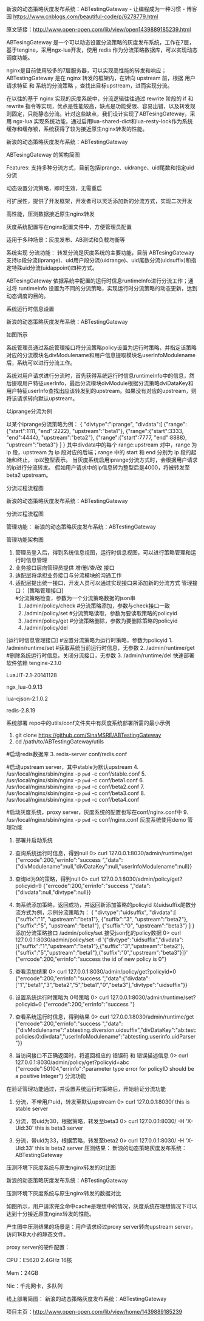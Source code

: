 新浪的动态策略灰度发布系统：ABTestingGateway - 让编程成为一种习惯 - 博客园 https://www.cnblogs.com/beautiful-code/p/6278779.html

原文链接：http://www.open-open.com/lib/view/open1439889185239.html

ABTesingGateway 是一个可以动态设置分流策略的灰度发布系统，工作在7层，基于tengine，采用ngx-lua开发，使用 redis 作为分流策略数据库，可以实现动态调度功能。

nginx是目前使用较多的7层服务器，可以实现高性能的转发和响应；ABTestingGateway 是在 nginx 转发的框架内，在转向 upstream 前，根据 用户请求特征 和 系统的分流策略 ，查找出目标upstream，进而实现分流。

在以往的基于 nginx 实现的灰度系统中，分流逻辑往往通过 rewrite 阶段的 if 和 rewrite 指令等实现，优点是性能较高，缺点是功能受限、容易出错，以及转发规则固定，只能静态分流。针对这些缺点，我们设计实现了ABTesingGateway，采用 ngx-lua 实现系统功能，通过启用lua-shared-dict和lua-resty-lock作为系统缓存和缓存锁，系统获得了较为接近原生nginx转发的性能。

 

 

 

新浪的动态策略灰度发布系统：ABTestingGateway

ABTesingGateway 的架构简图

Features:
支持多种分流方式，目前包括iprange、uidrange、uid尾数和指定uid分流

动态设置分流策略，即时生效，无需重启

可扩展性，提供了开发框架，开发者可以灵活添加新的分流方式，实现二次开发

高性能，压测数据接近原生nginx转发

灰度系统配置写在nginx配置文件中，方便管理员配置

适用于多种场景：灰度发布、AB测试和负载均衡等

系统实现
分流功能：
转发分流是灰度系统的主要功能，目前 ABTesingGateway 支持ip段分流(iprange)、uid用户段分流(uidrange)、uid尾数分流(uidsuffix)和指定特殊uid分流(uidappoint)四种方式。

ABTesingGateway 依据系统中配置的运行时信息runtimeInfo进行分流工作；通过将 runtimeInfo 设置为不同的分流策略，实现运行时分流策略的动态更新，达到动态调度的目的。

系统运行时信息设置

新浪的动态策略灰度发布系统：ABTestingGateway

如图所示

系统管理员通过系统管理接口将分流策略policy设置为运行时策略，并指定该策略对应的分流模块名divModulename和用户信息提取模块名userInfoModulename后，系统可以进行分流工作。

系统对用户请求进行分流时，首先获得系统运行时信息runtimeInfo中的信息，然后提取用户特征userInfo，最后分流模块divModule根据分流策略dviDataKey和用户特征userInfo查找出应该转发到的upstream。如果没有对应的upstream，则将该请求转向默认upstream。

以iprange分流为例


以某个iprange分流策略为例：
    {
        "divtype":"iprange",
        "divdata":[
                    {"range":{"start":1111, "end":2222}, "upstream":"beta1"},
                    {"range":{"start":3333, "end":4444}, "upstream":"beta2"},
                    {"range":{"start":7777, "end":8888}, "upstream":"beta3"}
                  ]
    }
其中divdata中的每个 range:upstream 对中，range 为 ip 段，upstream 为 ip 段对应的后端；range 中的 start 和 end 分别为 ip 段的起始和终止， ip以整型表示。 当灰度系统启用iprange分流方式时，会根据用户请求的ip进行分流转发。 假如用户请求中的ip信息转为整型后是4000，将被转发至beta2 upstream。

分流过程流程图

新浪的动态策略灰度发布系统：ABTestingGateway

分流过程流程图

管理功能：
新浪的动态策略灰度发布系统：ABTestingGateway

管理功能架构图

1. 管理员登入后，得到系统信息视图，运行时信息视图，可以进行策略管理和运行时信息管理
2. 业务接口层向管理员提供  增/删/查/改  接口
3. 适配层将承担业务接口与分流模块的沟通工作
4. 适配层提出统一接口，开发人员可以通过实现接口来添加新的分流方式
管理接口：
[策略管理接口]    
    #分流策略检查，参数为一个分流策略数据的json串
    1. /admin/policy/check
    #分流策略添加，参数与check接口一致
    2. /admin/policy/set
    #分流策略读取，参数为要读取策略的policyid
    3. /admin/policy/get
    #分流策略删除，参数为要删除策略的policyid
    4. /admin/policy/del

[运行时信息管理接口]
    #设置分流策略为运行时策略，参数为policyid
    1. /admin/runtime/set
    #获取系统当前运行时信息，无参数
    2. /admin/runtime/get
    #删除系统运行时信息，关闭分流接口，无参数
    3. /admin/runtime/del
快速部署
软件依赖
tengine-2.1.0

LuaJIT-2.1-20141128

ngx_lua-0.9.13

lua-cjson-2.1.0.2

redis-2.8.19

系统部署
repo中的utils/conf文件夹中有灰度系统部署所需的最小示例

1. git clone https://github.com/SinaMSRE/ABTestingGateway
2. cd /path/to/ABTestingGateway/utils

#启动redis数据库
3. redis-server conf/redis.conf 

#启动upstream server，其中stable为默认upstream
4. /usr/local/nginx/sbin/nginx -p `pwd` -c conf/stable.conf
5. /usr/local/nginx/sbin/nginx -p `pwd` -c conf/beta1.conf
6. /usr/local/nginx/sbin/nginx -p `pwd` -c conf/beta2.conf
7. /usr/local/nginx/sbin/nginx -p `pwd` -c conf/beta3.conf
8. /usr/local/nginx/sbin/nginx -p `pwd` -c conf/beta4.conf

#启动灰度系统，proxy server，灰度系统的配置也写在conf/nginx.conf中
9. /usr/local/nginx/sbin/nginx -p `pwd` -c conf/nginx.conf
灰度系统使用demo
管理功能

1. 部署并启动系统

2. 查询系统运行时信息，得到null
0> curl 127.0.0.1:8030/admin/runtime/get
{"errcode":200,"errinfo":"success ","data":{"divModulename":null,"divDataKey":null,"userInfoModulename":null}}

3. 查询id为9的策略，得到null
0> curl 127.0.0.1:8030/admin/policy/get?policyid=9
{"errcode":200,"errinfo":"success ","data":{"divdata":null,"divtype":null}}

4. 向系统添加策略，返回成功，并返回新添加策略的policyid
       以uidsuffix尾数分流方式为例，示例分流策略为：
            {
                "divtype":"uidsuffix",
                "divdata":[
                            {"suffix":"1", "upstream":"beta1"},
                            {"suffix":"3", "upstream":"beta2"},
                            {"suffix":"5", "upstream":"beta1"},
                            {"suffix":"0", "upstream":"beta3"}
                          ]
            }
添加分流策略接口 /admin/policy/set 接受json化的policy数据
0> curl 127.0.0.1:8030/admin/policy/set -d '{"divtype":"uidsuffix","divdata":[{"suffix":"1","upstream":"beta1"},{"suffix":"3","upstream":"beta2"},{"suffix":"5","upstream":"beta1"},{"suffix":"0","upstream":"beta3"}]}'
{"errcode":200,"errinfo":"success  the id of new policy is 0"}

5. 查看添加结果
0> curl 127.0.0.1:8030/admin/policy/get?policyid=0
{"errcode":200,"errinfo":"success ","data":{"divdata":["1","beta1","3","beta2","5","beta1","0","beta3"],"divtype":"uidsuffix"}}

6. 设置系统运行时策略为 0号策略
0> curl 127.0.0.1:8030/admin/runtime/set?policyid=0
{"errcode":200,"errinfo":"success "}

7. 查看系统运行时信息，得到结果
0> curl 127.0.0.1:8030/admin/runtime/get
{"errcode":200,"errinfo":"success ","data":{"divModulename":"abtesting.diversion.uidsuffix","divDataKey":"ab:test:policies:0:divdata","userInfoModulename":"abtesting.userinfo.uidParser"}}

8. 当访问接口不正确返回时，将返回相应的 错误码 和 错误描述信息
0> curl 127.0.0.1:8030/admin/policy/get?policyid=abc
{"errcode":50104,"errinfo":"parameter type error for policyID should be a positive Integer"}
分流功能

在验证管理功能通过，并设置系统运行时策略后，开始验证分流功能

1. 分流，不带用户uid，转发至默认upstream
0> curl 127.0.0.1:8030/
this is stable server

2. 分流，带uid为30，根据策略，转发至beta3
0> curl 127.0.0.1:8030/  -H 'X-Uid:30'
this is beta3 server

3. 分流，带uid为33，根据策略，转发至beta2
0> curl 127.0.0.1:8030/  -H 'X-Uid:33'
this is beta2 server
压测结果：
新浪的动态策略灰度发布系统：ABTestingGateway

压测环境下灰度系统与原生nginx转发的对比图

新浪的动态策略灰度发布系统：ABTestingGateway

压测环境下灰度系统与原生nginx转发的数据对比

如图所示，用户请求完全命中cache是理想中的情况，灰度系统在理想情况下可以达到十分接近原生nginx转发的性能。

产生图中压测结果的场景是：用户请求经过proxy server转向upstream server，访问1KB大小的静态文件。

proxy server的硬件配置：

CPU：E5620 2.4GHz 16核

Mem：24GB

Nic：千兆网卡，多队列

线上部署简图：
新浪的动态策略灰度发布系统：ABTestingGateway

项目主页：http://www.open-open.com/lib/view/home/1439889185239